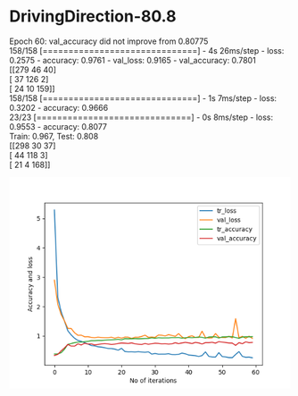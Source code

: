 # DrivingDirection-80.8
Epoch 60: val_accuracy did not improve from 0.80775  <br/>
158/158 [==============================] - 4s 26ms/step - loss: 0.2575 - accuracy: 0.9761 - val_loss: 0.9165 - val_accuracy: 0.7801  <br/>
[[279  46  40]   <br/>
 [ 37  126   2]   <br/>
 [ 24  10  159]]  <br/> 
158/158 [==============================] - 1s 7ms/step - loss: 0.3202 - accuracy: 0.9666  <br/>
23/23 [==============================] - 0s 8ms/step - loss: 0.9553 - accuracy: 0.8077    <br/>
Train: 0.967, Test: 0.808   <br/>
[[298   30   37]              <br/>
 [ 44  118   3]              <br/>
 [ 21   4  168]]             <br/>

![Screenshot](accuracy_80.8_2sec_epoch.png)

